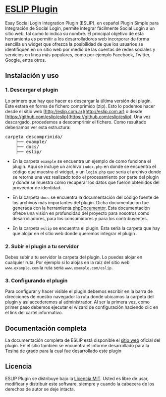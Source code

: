 [ESLIP Plugin](http://eslip.com.ar/)
====================================

Esay Social Login Integration Plugin (ESLIP), en español Plugin Simple para Integración de Social Login, permite integrar fácilmente Social Login a un sitio web, tal como lo indica su nombre. El principal objetivo de esta herramienta es permitir a los desarrolladores web incorporar de forma sencilla un widget que ofrezca la posibilidad de que los usuarios se identifiquen en un sitio web por medio de las cuentas de redes sociales y servicios en línea más populares, como por ejemplo Facebook, Twitter, Google, entre otros.

Instalación y uso
------------------

### 1. Descargar el plugin

Lo primero que hay que hacer es descargar la última versión del plugin. Éste estará en forma de fichero comprimido (zip). Esto lo podemos hacer desde el sitio web [http://eslip.com.ar](http://eslip.com.ar) o desde [https://github.com/eslip/eslip](https://github.com/eslip/eslip).
Una vez descargado, procedemos a descomprimir el fichero. Como resultado deberíamos ver esta estructura:

<pre>
carpeta descomprimida/
    ├── example/
    ├── docs/
    ├── eslip/
</pre>

+ En la carpeta `example` se encuentra un ejemplo de como funciona el plugin. Aquí se incluye un archivo `index.php` en donde se encuentra el código que muestra el widget, y un `login.php` que sería el archivo donde se retorna una vez realizado todo el procesamiento por parte del plugin  y donde se muestra como recuperar los datos que fueron obtenidos del proveedor de identidad.

+ En la carpeta `docs` se encuentra la documentación del código fuente de los archivos más importantes del plugin. Dicha documentacion fue generada con la herramienta [phpDocumentor](http://www.phpdoc.org/). Esta documentación ofrece una visión en profundidad del proyecto para nosotros como desarrolladores, para los consumidores y para los contribuyentes.

+ En la carpeta `eslip` se encuentra el plugin. Esta sería la carpeta que hay que alojar en el sitio web donde queremos integrar el plugin . 

### 2. Subir el plugin a tu servidor

Debes subir a tu servidor la carpeta del plugin. Lo puedes alojar en cualquier ruta. Por ejemplo si lo alojas en la raiz del sitio web `www.example.com` la ruta sería `www.example.com/eslip`.

### 3. Configurando el plugin

Para configurar y hacer visible el plugin debemos escribir en la barra de direcciones de nuestro navegador la ruta donde ubicamos la carpeta del plugin y así accederemos al administrador.
Al ser la primera vez, como primer paso debemos ejecutar el wizard de configuración haciendo clic en el link del cartel informativo.

Documentación completa
----------------------

La documentación completa de ESLIP está disponible el [sitio web](http://eslip.com.ar/) oficial del plugin. En el sitio también se encuentra el informe desarrollado para la Tesina de grado para la cual fue desarrollado este plugin

Licencia
--------

ESLIP Plugin se distribuye bajo la [Licencia MIT](http://opensource.org/licenses/mit-license.php). Usted es libre de usar, modificar y distribuir este software, siempre y cuando la cabecera de los derechos de autor se deje intacta.
